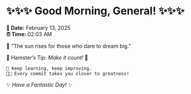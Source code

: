# ✨✨✨ Good Morning, General! ✨✨✨

**📅 Date:** February 13, 2025  
**⏰ Time:** 02:03 AM  

🌅 "The sun rises for those who dare to dream big."  

🐹 Hamster’s Tip: _Make it count!_ 💪  

```
🚀 Keep learning, keep improving.  
🧑‍💻 Every commit takes you closer to greatness!  
```

✨ *Have a Fantastic Day!* ✨  
